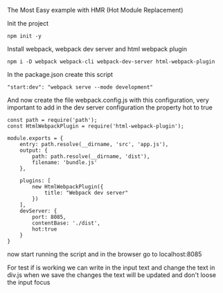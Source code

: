 The Most Easy example with HMR (Hot Module Replacement)

Init the project

```npm init -y```

Install webpack, webpack dev server and html webpack plugin

```npm i -D webpack webpack-cli webpack-dev-server html-webpack-plugin```

In the package.json create this script

```"start:dev": "webpack serve --mode development"```

And now create the file webpack.config.js with this configuration,
very important to add in the dev server configuration the property hot to true

```
const path = require('path');
const HtmlWebpackPlugin = require('html-webpack-plugin');

module.exports = {
    entry: path.resolve(__dirname, 'src', 'app.js'),
    output: {
        path: path.resolve(__dirname, 'dist'),
        filename: 'bundle.js'
    },

    plugins: [
        new HtmlWebpackPlugin({
            title: "Webpack dev server"
        })
    ],
    devServer: {
        port: 8085,
        contentBase: './dist',
        hot:true
    }
}
```

now start running the script and in the browser go to localhost:8085

For test if is working we can write in the input text and change the text in div.js when we save the changes the text will be updated and don't loose the input focus
